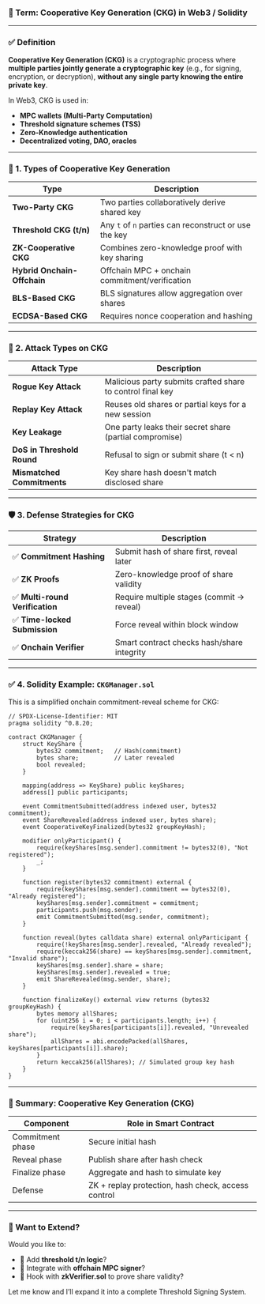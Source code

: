 ### 🔐 Term: **Cooperative Key Generation (CKG)** in Web3 / Solidity

---

### ✅ Definition

**Cooperative Key Generation (CKG)** is a cryptographic process where **multiple parties jointly generate a cryptographic key** (e.g., for signing, encryption, or decryption), **without any single party knowing the entire private key**.

In Web3, CKG is used in:

* **MPC wallets (Multi-Party Computation)**
* **Threshold signature schemes (TSS)**
* **Zero-Knowledge authentication**
* **Decentralized voting, DAO, oracles**

---

### 🔣 1. Types of Cooperative Key Generation

| Type                        | Description                                           |
| --------------------------- | ----------------------------------------------------- |
| **Two-Party CKG**           | Two parties collaboratively derive shared key         |
| **Threshold CKG (t/n)**     | Any `t` of `n` parties can reconstruct or use the key |
| **ZK-Cooperative CKG**      | Combines zero-knowledge proof with key sharing        |
| **Hybrid Onchain-Offchain** | Offchain MPC + onchain commitment/verification        |
| **BLS-Based CKG**           | BLS signatures allow aggregation over shares          |
| **ECDSA-Based CKG**         | Requires nonce cooperation and hashing                |

---

### 🚨 2. Attack Types on CKG

| Attack Type                | Description                                                |
| -------------------------- | ---------------------------------------------------------- |
| **Rogue Key Attack**       | Malicious party submits crafted share to control final key |
| **Replay Key Attack**      | Reuses old shares or partial keys for a new session        |
| **Key Leakage**            | One party leaks their secret share (partial compromise)    |
| **DoS in Threshold Round** | Refusal to sign or submit share (t < n)                    |
| **Mismatched Commitments** | Key share hash doesn't match disclosed share               |

---

### 🛡️ 3. Defense Strategies for CKG

| Strategy                       | Description                                |
| ------------------------------ | ------------------------------------------ |
| ✅ **Commitment Hashing**       | Submit hash of share first, reveal later   |
| ✅ **ZK Proofs**                | Zero-knowledge proof of share validity     |
| ✅ **Multi-round Verification** | Require multiple stages (commit → reveal)  |
| ✅ **Time-locked Submission**   | Force reveal within block window           |
| ✅ **Onchain Verifier**         | Smart contract checks hash/share integrity |

---

### ✅ 4. Solidity Example: `CKGManager.sol`

This is a simplified onchain commitment-reveal scheme for CKG:

```solidity
// SPDX-License-Identifier: MIT
pragma solidity ^0.8.20;

contract CKGManager {
    struct KeyShare {
        bytes32 commitment;   // Hash(commitment)
        bytes share;          // Later revealed
        bool revealed;
    }

    mapping(address => KeyShare) public keyShares;
    address[] public participants;

    event CommitmentSubmitted(address indexed user, bytes32 commitment);
    event ShareRevealed(address indexed user, bytes share);
    event CooperativeKeyFinalized(bytes32 groupKeyHash);

    modifier onlyParticipant() {
        require(keyShares[msg.sender].commitment != bytes32(0), "Not registered");
        _;
    }

    function register(bytes32 commitment) external {
        require(keyShares[msg.sender].commitment == bytes32(0), "Already registered");
        keyShares[msg.sender].commitment = commitment;
        participants.push(msg.sender);
        emit CommitmentSubmitted(msg.sender, commitment);
    }

    function reveal(bytes calldata share) external onlyParticipant {
        require(!keyShares[msg.sender].revealed, "Already revealed");
        require(keccak256(share) == keyShares[msg.sender].commitment, "Invalid share");
        keyShares[msg.sender].share = share;
        keyShares[msg.sender].revealed = true;
        emit ShareRevealed(msg.sender, share);
    }

    function finalizeKey() external view returns (bytes32 groupKeyHash) {
        bytes memory allShares;
        for (uint256 i = 0; i < participants.length; i++) {
            require(keyShares[participants[i]].revealed, "Unrevealed share");
            allShares = abi.encodePacked(allShares, keyShares[participants[i]].share);
        }
        return keccak256(allShares); // Simulated group key hash
    }
}
```

---

### 🧠 Summary: Cooperative Key Generation (CKG)

| Component        | Role in Smart Contract                             |
| ---------------- | -------------------------------------------------- |
| Commitment phase | Secure initial hash                                |
| Reveal phase     | Publish share after hash check                     |
| Finalize phase   | Aggregate and hash to simulate key                 |
| Defense          | ZK + replay protection, hash check, access control |

---

### 🧩 Want to Extend?

Would you like to:

* 🔐 Add **threshold t/n logic**?
* 📡 Integrate with **offchain MPC signer**?
* 🧠 Hook with **zkVerifier.sol** to prove share validity?

Let me know and I’ll expand it into a complete Threshold Signing System.
